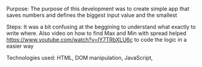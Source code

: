 Purpose:
The purpose of this development was to create simple app that saves numbers and defines the biggest input value and the smallest

Steps:
It was a bit confusing at the beggining to understand what exactly to write where. Also video on how to find Max and Min with spread helped https://www.youtube.com/watch?v=IY7TRbXLU6c to code the logic in a easier way


Technologies used:
HTML, DOM manipulation, JavaScript, 

